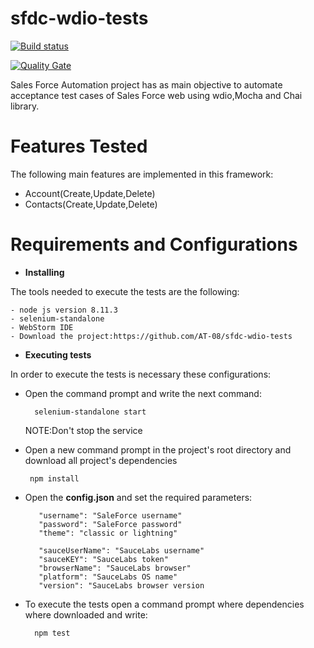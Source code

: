 # sfdc-wdio-tests

[![Build status](https://travis-ci.com/AT-08/sfdc-wdio-tests.svg?branch=develop)](https://travis-ci.com/AT-08/sfdc-wdio-tests) 

[![Quality Gate](https://sonarcloud.io/api/project_badges/measure?project=AT-08_sfdc-wdio-tests&metric=alert_status)](https://sonarcloud.io/dashboard/index/AT-08_sfdc-wdio-tests)

Sales Force Automation project has as main objective to automate
acceptance test cases of Sales Force web using wdio,Mocha 
and Chai library.

# Features Tested
The following main features are implemented in this framework:
    
- Account(Create,Update,Delete)
- Contacts(Create,Update,Delete)

# Requirements and Configurations
- **Installing** 

The tools needed to execute the tests are the following:
    
    - node js version 8.11.3
    - selenium-standalone
    - WebStorm IDE
    - Download the project:https://github.com/AT-08/sfdc-wdio-tests


- **Executing tests**

In order to execute the tests is necessary these configurations:

- Open the command prompt and write the next command:
        
        selenium-standalone start
        
  NOTE:Don't stop the service
    
 - Open a new command prompt in the project's root directory 
 and download all project's dependencies
  
        npm install
  
 - Open the **config.json**  and set the required parameters:
    
          "username": "SaleForce username"
          "password": "SaleForce password"
          "theme": "classic or lightning"
        
          "sauceUserName": "SauceLabs username"
          "sauceKEY": "SauceLabs token"
          "browserName": "SauceLabs browser"
          "platform": "SauceLabs OS name"
          "version": "SauceLabs browser version
   

- To execute the tests open a command prompt 
where dependencies where downloaded  and write:
    
        npm test  
